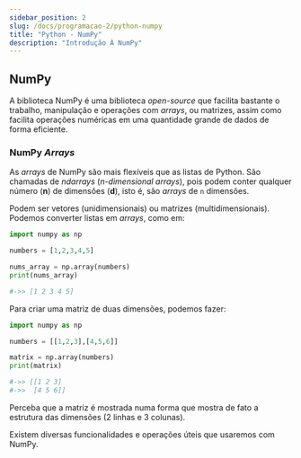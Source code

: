 ```yaml
---
sidebar_position: 2
slug: /docs/programacao-2/python-numpy
title: "Python - NumPy"
description: "Introdução À NumPy"
---
```


## NumPy

A biblioteca NumPy é uma biblioteca *open-source* que facilita bastante o trabalho, manipulação e operações com *arrays*, ou matrizes, assim como facilita operações numéricas em uma quantidade grande de dados de forma eficiente. 

### NumPy *Arrays*

As *arrays* de NumPy são mais flexíveis que as listas de Python. São chamadas de *ndarrays* (*n-dimensional arrays*), pois podem conter qualquer número (**n**) de dimensões (**d**), isto é, são *arrays* de `n` dimensões.

Podem ser vetores (unidimensionais) ou matrizes (multidimensionais). Podemos converter listas em *arrays*, como em:

```python
import numpy as np

numbers = [1,2,3,4,5]

nums_array = np.array(numbers)
print(nums_array)

#->> [1 2 3 4 5]
```

Para criar uma matriz de duas dimensões, podemos fazer:

```python
import numpy as np

numbers = [[1,2,3],[4,5,6]]

matrix = np.array(numbers)
print(matrix)

#->> [[1 2 3]
#->>  [4 5 6]]
```

Perceba que a matriz é mostrada numa forma que mostra de fato a estrutura das dimensões (2 linhas e 3 colunas).

Existem diversas funcionalidades e operações úteis que usaremos com NumPy.